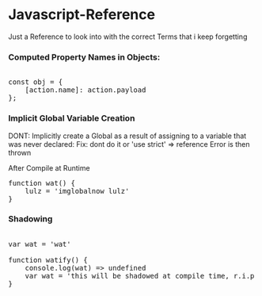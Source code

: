 # Javascript-Reference
Just a Reference to look into with the correct Terms that i keep forgetting 

### Computed Property Names in Objects:

<pre> 
const obj = {
    [action.name]: action.payload
};
</pre>

### Implicit Global Variable Creation

DONT: Implicitly create a Global as a result of assigning to a variable that was never declared:
Fix: dont do it or 'use strict' => reference Error is then thrown

After Compile at Runtime 
<pre>
function wat() {
    lulz = 'imglobalnow lulz'
}
</pre>

### Shadowing ###

<pre>

var wat = 'wat'

function watify() {
    console.log(wat) => undefined
    var wat = 'this will be shadowed at compile time, r.i.p accessing this lexically at runtime (screw window.wat which only works because we are one level deep)'
}
</pre>


